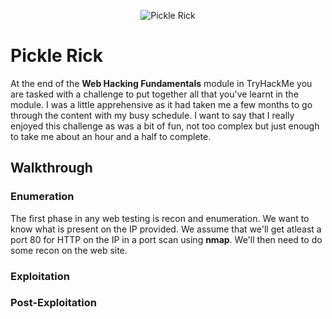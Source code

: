 <p align="center">
<img src="https://i.imgur.com/nlQEM3O.png" alt="Pickle Rick"/>
</p>

# Pickle Rick

At the end of the **Web Hacking Fundamentals** module in TryHackMe you are tasked with a challenge to put together all that you've learnt in the module. I was a little apprehensive as it had taken me a few months to go through the content with my busy schedule. I want to say that I really enjoyed this challenge as was a bit of fun, not too complex but just enough to take me about an hour and a half to complete. 

## Walkthrough

### Enumeration

The first phase in any web testing is recon and enumeration. We want to know what is present on the IP provided. We assume that we'll get atleast a port 80 for HTTP on the IP in a port scan using **nmap**. We'll then need to do some recon on the web site.


### Exploitation

### Post-Exploitation
